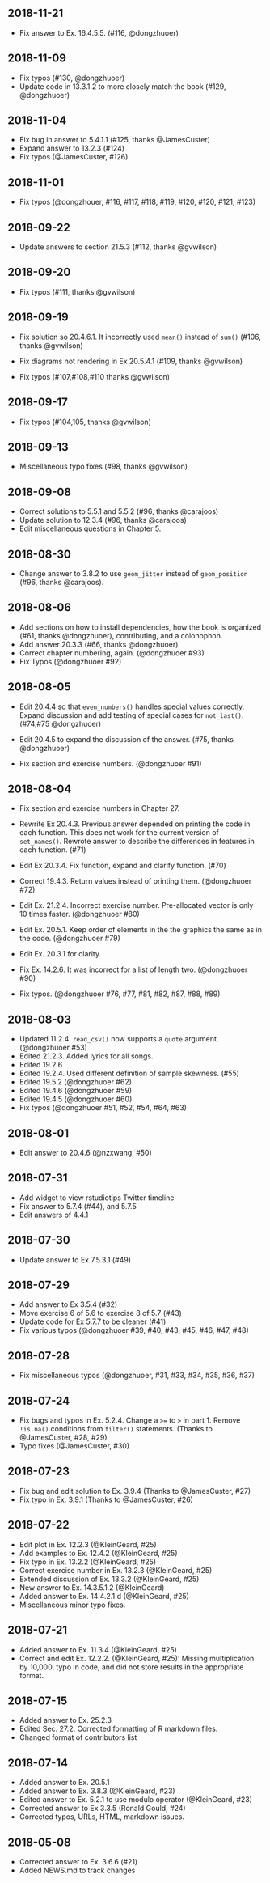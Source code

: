 ## 2018-11-21

-   Fix answer to Ex. 16.4.5.5. (#116, \@dongzhuoer)

## 2018-11-09

-   Fix typos (#130, \@dongzhuoer)
-   Update code in 13.3.1.2 to more closely match the book (#129, \@dongzhuoer)

## 2018-11-04

-   Fix bug in answer to 5.4.1.1 (#125, thanks \@JamesCuster)
-   Expand answer to 13.2.3 (#124)
-   Fix typos (\@JamesCuster, #126)

## 2018-11-01

-   Fix typos (\@dongzhouer, #116, #117, #118, #119, #120, #120, #121, #123)

## 2018-09-22

-   Update answers to section 21.5.3 (#112, thanks \@gvwilson)

## 2018-09-20

-   Fix typos (#111, thanks \@gvwilson)

## 2018-09-19

-   Fix solution so 20.4.6.1. It incorrectly used `mean()` instead of `sum()`
    (#106, thanks \@gvwilson)

-   Fix diagrams not rendering in Ex 20.5.4.1 (#109, thanks \@gvwilson)

-   Fix typos (#107,#108,#110 thanks \@gvwilson)

## 2018-09-17

-   Fix typos (#104,105, thanks \@gvwilson)

## 2018-09-13

-   Miscellaneous typo fixes (#98, thanks \@gvwilson)

## 2018-09-08

-   Correct solutions to 5.5.1 and 5.5.2 (#96, thanks \@carajoos)
-   Update solution to 12.3.4 (#96, thanks \@carajoos)
-   Edit miscellaneous questions in Chapter 5.

## 2018-08-30

-   Change answer to 3.8.2 to use `geom_jitter` instead of `geom_position` 
    (#96, thanks \@carajoos).

## 2018-08-06

-   Add sections on how to install dependencies, how the book is organized (#61, thanks \@dongzhuoer), contributing, and a colonophon.
-   Add answer 20.3.3 (#66, thanks \@dongzhuoer)
-   Correct chapter numbering, again. (\@dongzhuoer #93)
-   Fix Typos (\@dongzhuoer #92)

## 2018-08-05

-   Edit 20.4.4 so that `even_numbers()` handles special values correctly.
    Expand discussion and add testing of special cases for `not_last()`.
    (#74,#75 \@dongzhuoer)

-   Edit 20.4.5 to expand the discussion of the answer. (#75, thanks \@dongzhuoer)

-   Fix section and exercise numbers. (\@dongzhuoer #91)

## 2018-08-04

-   Fix section and exercise numbers in Chapter 27.

-   Rewrite Ex 20.4.3. Previous answer depended on printing the code in each function.
    This does not work for the current version of `set_names()`. Rewrote answer
    to describe the differences in features in each function. (#71)

-   Edit Ex 20.3.4. Fix function, expand and clarify function. (#70)

-   Correct 19.4.3. Return values instead of printing them. (\@dongzhuoer #72)

-   Edit Ex. 21.2.4. Incorrect exercise number. Pre-allocated vector is only 10 times faster. (\@dongzhuoer #80)

-   Edit Ex. 20.5.1. Keep order of elements in the the graphics the same as in the code. (\@dongzhuoer #79)

-   Edit Ex. 20.3.1 for clarity.

-   Fix Ex. 14.2.6. It was incorrect for a list of length two. (\@dongzhuoer #90)

-   Fix typos. (\@dongzhuoer #76, #77, #81, #82, #87, #88, #89)

## 2018-08-03

-   Updated 11.2.4. `read_csv()` now supports a `quote` argument. (\@dongzhuoer #53)
-   Edited 21.2.3. Added lyrics for all songs.
-   Edited 19.2.6
-   Edited 19.2.4. Used different definition of sample skewness. (#55)
-   Edited 19.5.2 (\@dongzhuoer #62)
-   Edited 19.4.6 (\@dongzhuoer #59)
-   Edited 19.4.5 (\@dongzhuoer #60)
-   Fix typos (\@dongzhuoer #51, #52, #54, #64, #63)

## 2018-08-01

-   Edit answer to 20.4.6 (\@nzxwang, #50)

## 2018-07-31

-   Add widget to view rstudiotips Twitter timeline
-   Fix answer to 5.7.4 (#44), and 5.7.5
-   Edit answers of 4.4.1

## 2018-07-30

-   Update answer to Ex 7.5.3.1 (#49)

## 2018-07-29

-   Add answer to Ex 3.5.4 (#32)
-   Move exercise 6 of 5.6 to exercise 8 of 5.7 (#43)
-   Update code for Ex 5.7.7 to be cleaner (#41)
-   Fix various typos (\@dongzhuoer #39, #40, #43, #45, #46, #47, #48)

## 2018-07-28

-   Fix miscellaneous typos (\@dongzhuoer, #31, #33, #34, #35, #36, #37)

## 2018-07-24

-   Fix bugs and typos in Ex. 5.2.4. Change a `>=` to `>` in part 1. Remove `!is.na()` conditions from `filter()` statements. (Thanks to \@JamesCuster, #28, #29)
-   Typo fixes (\@JamesCuster, #30)

## 2018-07-23

-   Fix bug and edit solution to Ex. 3.9.4 (Thanks to \@JamesCuster, #27)
-   Fix typo in Ex. 3.9.1 (Thanks to \@JamesCuster, #26)

## 2018-07-22

-   Edit plot in Ex. 12.2.3 (\@KleinGeard, #25)
-   Add examples to Ex. 12.4.2 (\@KleinGeard, #25)
-   Fix typo in Ex. 13.2.2 (\@KleinGeard, #25)
-   Correct exercise number in Ex. 13.2.3 (\@KleinGeard, #25)
-   Extended discussion of Ex. 13.3.2 (\@KleinGeard, #25)
-   New answer to Ex. 14.3.5.1.2 (\@KleinGeard)
-   Added answer to Ex. 14.4.2.1.d (\@KleinGeard, #25)
-   Miscellaneous minor typo fixes.

## 2018-07-21

-   Added answer to Ex. 11.3.4 (\@KleinGeard, #25)
-   Correct and edit Ex. 12.2.2. (\@KleinGeard, #25): Missing multiplication by 10,000, typo in code, and did not store results in the appropriate format.

## 2018-07-15

-   Added answer to Ex. 25.2.3
-   Edited Sec. 27.2. Corrected formatting of R markdown files.
-   Changed format of contributors list

## 2018-07-14

-   Added answer to Ex. 20.5.1
-   Added answer to Ex. 3.8.3 (\@KleinGeard, #23)
-   Edited answer to Ex. 5.2.1 to use modulo operator (\@KleinGeard, #23)
-   Corrected answer to Ex 3.3.5 (Ronald Gould, #24)
-   Corrected typos, URLs, HTML, markdown issues.

## 2018-05-08

-   Corrected answer to Ex. 3.6.6 (#21)
-   Added NEWS.md to track changes
